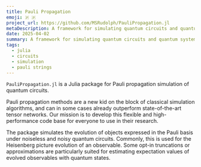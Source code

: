 ```yaml
---
title: Pauli Propagation
emoji: 🇵 🇵
project_url: https://github.com/MSRudolph/PauliPropagation.jl
metaDescription: A framework for simulating quantum circuits and quantum systems in the Pauli basis
date: 2025-04-02
summary: A framework for simulating quantum circuits and quantum systems in the Pauli basis
tags:
  - julia
  - circuits
  - simulation
  - pauli strings
---
```


`PauliPropagation.jl` is a Julia package for Pauli propagation simulation of quantum circuits.

Pauli propagation methods are a new kid on the block of classical simulation algorithms, and can in some cases already outperform state-of-the-art tensor networks. Our mission is to develop this flexible and high-performance code base for everyone to use in their research.

The package simulates the evolution of objects expressed in the Pauli basis under noiseless and noisy quantum circuits. Commonly, this is used for the Heisenberg picture evolution of an observable. Some opt-in truncations or approximations are particularly suited for estimating expectation values of evolved observables with quantum states.
